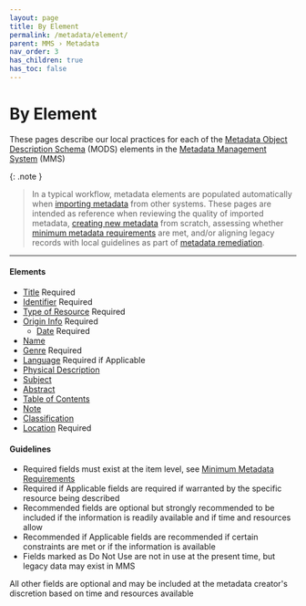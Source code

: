 ```yaml
---
layout: page
title: By Element
permalink: /metadata/element/
parent: MMS › Metadata
nav_order: 3
has_children: true
has_toc: false
---
```


# By Element
These pages describe our local practices for each of the [Metadata Object Description Schema](/metadata-documentation/resources/glossary/#metadata-object-description-schema) (MODS) elements in the [Metadata Management System](/metadata-documentation/resources/glossary/#metadata-management-system) (MMS)

{: .note }
> In a typical workflow, metadata elements are populated automatically when [importing metadata](/metadata-documentation/workflows/import/) from other systems. These pages are intended as reference when reviewing the quality of imported metadata, [creating new metadata](/metadata-documentation/workflows/create/) from scratch, assessing whether [minimum metadata requirements](/metadata-documentation/metadata/guidelines/#minimum-metadata-requirements) are met, and/or aligning legacy records with local guidelines as part of [metadata remediation](/metadata-documentation/workflows/remediation/).

---

#### Elements
- [Title](/metadata-documentation/metadata/element/title/) <span class="label label-blue fs-1 mb-1 mx-1">Required</span>
- [Identifier](/metadata-documentation/metadata/element/identifier/) <span class="label label-blue fs-1 mb-1 mx-1">Required</span>
- [Type of Resource](/metadata-documentation/metadata/element/type-of-resource/) <span class="label label-blue fs-1 mb-1 mx-1">Required</span>
- [Origin Info](/metadata-documentation/metadata/element/origin-info/) <span class="label label-blue fs-1 mb-1 mx-1">Required</span>
    - [Date](/metadata-documentation/metadata/element/origin-info/#date) <span class="label label-blue fs-1 mb-1 mx-1">Required</span>
- [Name](/metadata-documentation/metadata/element/name/)
- [Genre](/metadata-documentation/metadata/element/genre/) <span class="label label-blue fs-1 mb-1 mx-1">Required</span>
- [Language](/metadata-documentation/metadata/element/language/) <span class="label label-blue fs-1 mb-1 mx-1">Required if Applicable</span>
- [Physical Description](/metadata-documentation/metadata/element/physical-description/)
- [Subject](/metadata-documentation/metadata/element/subject/)
- [Abstract](/metadata-documentation/metadata/element/abstract/)
- [Table of Contents](/metadata-documentation/metadata/element/table-of-contents/)
- [Note](/metadata-documentation/metadata/element/note/)
- [Classification](/metadata-documentation/metadata/element/classification/)
- [Location](/metadata-documentation/metadata/element/location/) <span class="label label-blue fs-1 mb-1 mx-1">Required</span>

#### Guidelines

- <span class="label label-blue fs-1 mb-1 mx-1">Required</span> fields must exist at the item level, see [Minimum Metadata Requirements](/metadata-documentation/metadata/guidelines/#minimum-metadata-requirements)
 - <span class="label label-blue fs-1 mb-1 mx-1">Required if Applicable</span> fields are required if warranted by the specific resource being described
- <span class="label label-blue fs-1 mb-1 mx-1">Recommended</span> fields are optional but strongly recommended to be included if the information is readily available and if time and resources allow
- <span class="label label-blue fs-1 mb-1 mx-1">Recommended if Applicable</span> fields are recommended if certain constraints are met or if the information is available
- Fields marked as <span class="label label-red fs-1 mb-1 mx-1">Do Not Use</span> are not in use at the present time, but legacy data may exist in MMS

All other fields are optional and may be included at the metadata creator's discretion based on time and resources available

<!--
Template

# Element
{: .d-inline .v-align-middle .no_toc .mr-2 }
Required
{: .d-inline .v-align-middle .label .label-blue .mx-1 }
Repeatable
{: .d-inline .v-align-middle .label .label-green .mx-1 }
[View MODS Documentation →](https://www.loc.gov/standards/mods/userguide/generalapp.html)
{: .d-inline .v-align-middle .text-zeta .ml-2 }

Definition from MODS
{: .d-block .mt-2 .fs-6 .fw-300 }

## Table of Contents
{: .no_toc .text-delta }

1. TOC
{:toc}

## Purpose
Lorem ipsem

## Guidelines
- Lorem ipsem

## Workflows

### Lorem ipsem

Lorem ipsem

## Subelements

---

### Subelement name
{: .d-inline .v-align-middle .mr-2 }
Required
{: .d-inline .v-align-middle .label .label-blue .mx-1 }
[View MODS Documentation →](https://www.loc.gov/standards/mods/userguide/generalapp.html)
{: .d-inline .v-align-middle .text-zeta .ml-2 }

_Definition from MODS_
{: .d-block .mt-2 }

#### Guidelines
{: .no_toc }
- Lorem ipsem

---

## Attributes

---

### Attribute name
{: .d-inline .v-align-middle .mr-2 }
Required
{: .d-inline .v-align-middle .label .label-blue .mx-1 }
[View MODS Documentation →](https://www.loc.gov/standards/mods/userguide/generalapp.html)
{: .d-inline .v-align-middle .text-zeta .ml-2 }

_Definition from MODS_
{: .d-block .mt-2 }

#### Guidelines
{: .no_toc }
- Lorem ipsem

---

## See Also
- [Top-level Element: &lt;TK&gt;](https://www.loc.gov/standards/mods/userguide/generalapp.html) for official MODS documentation from the Library of Congress

-->
